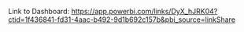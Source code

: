 Link to Dashboard: https://app.powerbi.com/links/DyX_hJRK04?ctid=1f436841-fd31-4aac-b492-9d1b692c157b&pbi_source=linkShare
